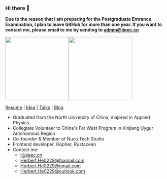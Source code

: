 ### Hi there 👋

**Due to the reason that I am preparing for the Postgraduate Entrance Examination, I plan to leave GitHub for more than one year. If you want to contact me, please email to me by sending to admin@jieec.cn**

<img src="https://github-readme-stats.vercel.app/api?username=HerbertHe&count_private=true&show_icons=true" height="200px" /><img src="https://github-readme-stats.vercel.app/api/top-langs/?username=HerbertHe&layout=compact&hide=html,css&langs_count=10" height="200px" />

[Resume](https://resume.goer.icu) | [Idea](https://idea.goer.icu) | [Talks](https://talks.goer.icu) | [Blog](https://goer.icu)

- Graduated from the North University of China, majored in Applied Physics.
- Collegiate Volunteer to China's Far West Program in Xinjiang Uygur Autonomous Region
- Co-founder & Member of Nuco.Tech Studio
- Frontend developer, Gopher, Rustacean
- Contect me:
  - i@jieec.cn
  - Herbert.He0229@foxmail.com
  - Herbert.He0229@gmail.com
  - Herbert.He0229@outlook.com

